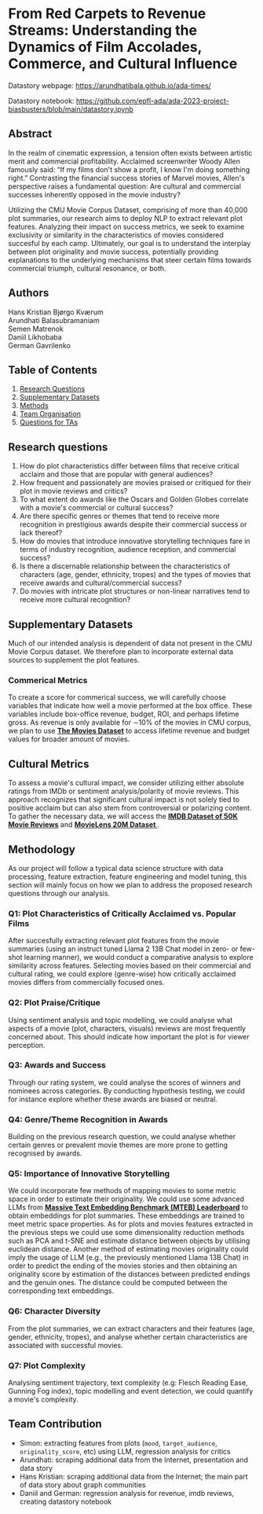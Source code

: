 # From Red Carpets to Revenue Streams: Understanding the Dynamics of Film Accolades, Commerce, and Cultural Influence

Datastory webpage: https://arundhatibala.github.io/ada-times/

Datastory notebook: https://github.com/epfl-ada/ada-2023-project-biasbusters/blob/main/datastory.ipynb

## Abstract
In the realm of cinematic expression, a tension often exists between artistic merit and commercial profitability. Acclaimed screenwriter Woody Allen famously said: “If my films don't show a profit, I know I'm doing something right.” Contrasting the financial success stories of Marvel movies, Allen's perspective raises a fundamental question: Are cultural and commercial successes inherently opposed in the movie industry?

Utilizing the CMU Movie Corpus Dataset, comprising of more than 40,000 plot summaries, our research aims to deploy NLP to extract relevant plot features. Analyzing their impact on success metrics, we seek to examine exclusivity or similarity in the characteristics of movies considered succesful by each camp. Ultimately, our goal is to understand the interplay between plot originality and movie success, potentially providing explanations to the underlying mechanisms that steer certain films towards commercial triumph, cultural resonance, or both.

## Authors

Hans Kristian Bjørgo Kværum <br>
Arundhati Balasubramaniam <br>
Semen Matrenok <br>
Daniil Likhobaba <br>
German Gavrilenko <br>

## Table of Contents

1. [Research Questions](#research-questions)
2. [Supplementary Datasets](#supplementary-datasets)
3. [Methods](#methods)
4. [Team Organisation](#team-organisation)
5. [Questions for TAs](#questions-for-tas)


## Research questions
1. How do plot characteristics differ between films that receive critical acclaim and those that are popular with general audiences?
2. How frequent and passionately are movies praised or critiqued for their plot in movie reviews and critics?
3. To what extent do awards like the Oscars and Golden Globes correlate with a movie's commercial or cultural success?
4. Are there specific genres or themes that tend to receive more recognition in prestigious awards despite their commercial success or lack thereof?
5. How do movies that introduce innovative storytelling techniques fare in terms of industry recognition, audience reception, and commercial success?
6. Is there a discernable relationship between the characteristics of characters (age, gender, ethnicity, tropes) and the types of movies that receive awards and cultural/commercial success?
7. Do movies with intricate plot structures or non-linear narratives tend to receive more cultural recognition?

## Supplementary Datasets

Much of our intended analysis is dependent of data not present in the CMU Movie Corpus dataset. We therefore plan to incorporate external data sources to supplement the plot features.

### Commerical Metrics
To create a score for commerical success, we will carefully choose variables that indicate how well a movie performed at the box office. These variables include box-office revenue, budget, ROI, and perhaps lifetime gross. As revenue is only available for ∼10% of the movies in CMU corpus, we plan to use  [<strong>The Movies Dataset</strong>](https://www.kaggle.com/datasets/rounakbanik/the-movies-dataset) to access lifetime revenue and budget values for broader amount of movies.

## Cultural Metrics
To assess a movie's cultural impact, we consider utilizing either absolute ratings from IMDb or sentiment analysis/polarity of movie reviews. This approach recognizes that significant cultural impact is not solely tied to positive acclaim but can also stem from controversial or polarizing content. To gather the necessary data, we will access the [<strong>IMDB Dataset of 50K Movie Reviews</strong>](https://www.kaggle.com/datasets/lakshmi25npathi/imdb-dataset-of-50k-movie-reviews) and [<strong>MovieLens 20M Dataset
</strong>](https://www.kaggle.com/datasets/grouplens/movielens-20m-dataset?select=rating.csv).

## Methodology
As our project will follow a typical data science structure with data processing, feature extraction, feature engineering and model tuning, this section will mainly focus on how we plan to address the proposed research questions through our analysis.

### Q1: Plot Characteristics of Critically Acclaimed vs. Popular Films
After succesfully extracting relevant plot features from the movie summaries (using an instruct tuned Llama 2 13B Chat model in zero- or few-shot learning manner), we would conduct a comparative analysis to explore similarity across features. Selecting movies based on their commercial and cultural rating, we could explore (genre-wise) how critically acclaimed movies differs from commercially focused ones.

### Q2: Plot Praise/Critique
Using sentiment analysis and topic modelling, we could analyse what aspects of a movie (plot, characters, visuals) reviews are most frequently concerned about. This should indicate how important the plot is for viewer perception. 

### Q3: Awards and Success
Through our rating system, we could analyse the scores of winners and nominees across categories. By conducting hypothesis testing, we could for instance explore whether these awards are biased or neutral. 

### Q4: Genre/Theme Recognition in Awards 
Building on the previous research question, we could analyse whether certain genres or prevalent movie themes are more prone to getting recognised by awards.

### Q5: Importance of Innovative Storytelling
We could incorporate few methods of mapping movies to some metric space in order to estimate their originality. We could use some advanced LLMs from [<strong>Massive Text Embedding Benchmark (MTEB) Leaderboard</strong>](https://huggingface.co/spaces/mteb/leaderboard) to obtain embeddings for plot summaries. These embeddings are trained to meet metric space properties. As for plots and movies features extracted in the previous steps we could use some dimensionality reduction methods such as PCA and t-SNE and estimate distance between objects by utilising euclidean distance. Another method of estimating movies originality could imply the usage of LLM (e.g., the previously mentioned Llama 13B Chat) in order to predict the ending of the movies stories and then obtaining an originality score by estimation of the distances between predicted endings and the genuin ones. The distance could be computed between the corresponding text embeddings.

### Q6: Character Diversity
From the plot summaries, we can extract characters and their features (age, gender, ethnicity, tropes), and analyse whether certain characteristics are associated with successful movies.

### Q7: Plot Complexity
Analysing sentiment trajectory, text complexity (e.g: Flesch Reading Ease, Gunning Fog index), topic modelling and event detection, we could quantify a movie's complexity.

## Team Contribution 

- Simon: extracting features from plots (`mood`, `target_audience`, `originality_score`, etc) using LLM, regression analysis for critics
- Arundhati: scraping additional data from the Internet, presentation and data story
- Hans Kristian: scraping additional data from the Internet; the main part of data story about graph communities
- Daniil and German: regression analysis for revenue, imdb reviews, creating datastory notebook

